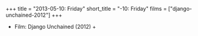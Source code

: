 +++
title = "2013-05-10: Friday"
short_title = "-10: Friday"
films = ["django-unchained-2012"]
+++


* Film: Django Unchained (2012) +
